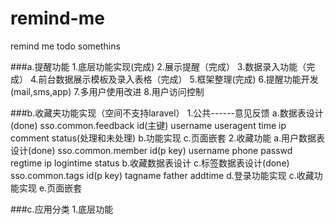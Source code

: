 # remind-me


remind me todo somethins


###a.提醒功能
	1.底层功能实现(完成)
	2.展示提醒（完成）
	3.数据录入功能（完成）
	4.前台数据展示模板及录入表格（完成）
	5.框架整理(完成)
	6.提醒功能开发(mail,sms,app)
	7.多用户使用改进
	8.用户访问控制



###b.收藏夹功能实现（空间不支持laravel）
	1.公共------意见反馈
		a.数据表设计(done)
			sso.common.feedback
			id(主键) username useragent time ip comment status(处理和未处理)
		b.功能实现
		c.页面嵌套
	2.收藏功能
		a.用户数据表设计(done)
			sso.common.member
			id(p key) username phone passwd regtime ip logintime status 
		b.收藏数据表设计
		c.标签数据表设计(done)
			sso.common.tags
			id(p key) tagname father addtime
		d.登录功能实现
		c.收藏功能实现
		e.页面嵌套




###c.应用分类
	1.底层功能
	

